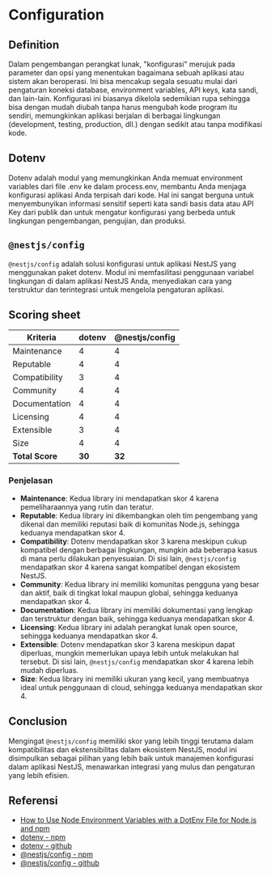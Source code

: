 # Configuration

## Definition
Dalam pengembangan perangkat lunak, "konfigurasi" merujuk pada parameter dan opsi yang menentukan bagaimana sebuah aplikasi atau sistem akan beroperasi. Ini bisa mencakup segala sesuatu mulai dari pengaturan koneksi database, environment variables, API keys, kata sandi, dan lain-lain. Konfigurasi ini biasanya dikelola sedemikian rupa sehingga bisa dengan mudah diubah tanpa harus mengubah kode program itu sendiri, memungkinkan aplikasi berjalan di berbagai lingkungan (development, testing, production, dll.) dengan sedikit atau tanpa modifikasi kode.

## Dotenv

Dotenv adalah modul yang memungkinkan Anda memuat environment variables dari file .env ke dalam process.env, membantu Anda menjaga konfigurasi aplikasi Anda terpisah dari kode. Hal ini sangat berguna untuk menyembunyikan informasi sensitif seperti kata sandi basis data atau API Key dari publik dan untuk mengatur konfigurasi yang berbeda untuk lingkungan pengembangan, pengujian, dan produksi.

## `@nestjs/config`

`@nestjs/config` adalah solusi konfigurasi untuk aplikasi NestJS yang menggunakan paket dotenv. Modul ini memfasilitasi penggunaan variabel lingkungan di dalam aplikasi NestJS Anda, menyediakan cara yang terstruktur dan terintegrasi untuk mengelola pengaturan aplikasi.

## Scoring sheet

| Kriteria | dotenv | @nestjs/config |
| --- | --- | --- |
| Maintenance | 4 | 4 |
| Reputable | 4 | 4 |
| Compatibility | 3 | 4 |
| Community | 4 | 4 |
| Documentation | 4 | 4 |
| Licensing | 4 | 4 |
| Extensible | 3 | 4 |
| Size | 4 | 4 |
| **Total Score** | **30** | **32** |

### Penjelasan

- **Maintenance**: Kedua library ini mendapatkan skor 4 karena pemeliharaannya yang rutin dan teratur.
- **Reputable**: Kedua library ini dikembangkan oleh tim pengembang yang dikenal dan memiliki reputasi baik di komunitas Node.js, sehingga keduanya mendapatkan skor 4.
- **Compatibility**: Dotenv mendapatkan skor 3 karena meskipun cukup kompatibel dengan berbagai lingkungan, mungkin ada beberapa kasus di mana perlu dilakukan penyesuaian. Di sisi lain, `@nestjs/config` mendapatkan skor 4 karena sangat kompatibel dengan ekosistem NestJS.
- **Community**: Kedua library ini memiliki komunitas pengguna yang besar dan aktif, baik di tingkat lokal maupun global, sehingga keduanya mendapatkan skor 4.
- **Documentation**: Kedua library ini memiliki dokumentasi yang lengkap dan terstruktur dengan baik, sehingga keduanya mendapatkan skor 4.
- **Licensing**: Kedua library ini adalah perangkat lunak open source, sehingga keduanya mendapatkan skor 4.
- **Extensible**: Dotenv mendapatkan skor 3 karena meskipun dapat diperluas, mungkin memerlukan upaya lebih untuk melakukan hal tersebut. Di sisi lain, `@nestjs/config` mendapatkan skor 4 karena lebih mudah diperluas.
- **Size**: Kedua library ini memiliki ukuran yang kecil, yang membuatnya ideal untuk penggunaan di cloud, sehingga keduanya mendapatkan skor 4.

## Conclusion

Mengingat `@nestjs/config` memiliki skor yang lebih tinggi terutama dalam kompatibilitas dan ekstensibilitas dalam ekosistem NestJS, modul ini disimpulkan sebagai pilihan yang lebih baik untuk manajemen konfigurasi dalam aplikasi NestJS, menawarkan integrasi yang mulus dan pengaturan yang lebih efisien.

## Referensi

- [How to Use Node Environment Variables with a DotEnv File for Node.js and npm](https://www.freecodecamp.org/news/how-to-use-node-environment-variables-with-a-dotenv-file-for-node-js-and-npm/)
- [dotenv - npm](https://www.npmjs.com/package/dotenv)
- [dotenv - github](https://github.com/motdotla/dotenv)
- [@nestjs/config - npm](https://www.npmjs.com/package/@nestjs/config)
- [@nestjs/config - github](https://github.com/nestjs/config)